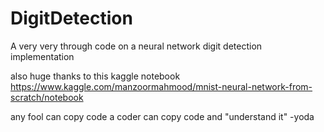 # DigitDetection
A very very through code on a neural network digit detection implementation

also huge thanks to this kaggle notebook https://www.kaggle.com/manzoormahmood/mnist-neural-network-from-scratch/notebook

any fool can copy code a coder can copy code and "understand it"
            -yoda
